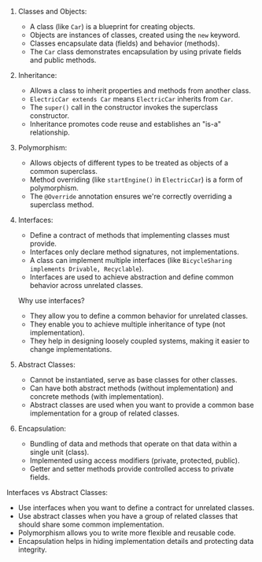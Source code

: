 1. Classes and Objects:
   - A class (like `Car`) is a blueprint for creating objects.
   - Objects are instances of classes, created using the `new` keyword.
   - Classes encapsulate data (fields) and behavior (methods).
   - The `Car` class demonstrates encapsulation by using private fields and public methods.

2. Inheritance:
   - Allows a class to inherit properties and methods from another class.
   - `ElectricCar extends Car` means `ElectricCar` inherits from `Car`.
   - The `super()` call in the constructor invokes the superclass constructor.
   - Inheritance promotes code reuse and establishes an "is-a" relationship.

3. Polymorphism:
   - Allows objects of different types to be treated as objects of a common superclass.
   - Method overriding (like `startEngine()` in `ElectricCar`) is a form of polymorphism.
   - The `@Override` annotation ensures we're correctly overriding a superclass method.

4. Interfaces:
   - Define a contract of methods that implementing classes must provide.
   - Interfaces only declare method signatures, not implementations.
   - A class can implement multiple interfaces (like `BicycleSharing implements Drivable, Recyclable`).
   - Interfaces are used to achieve abstraction and define common behavior across unrelated classes.

   Why use interfaces?
   - They allow you to define a common behavior for unrelated classes.
   - They enable you to achieve multiple inheritance of type (not implementation).
   - They help in designing loosely coupled systems, making it easier to change implementations.

5. Abstract Classes:
   - Cannot be instantiated, serve as base classes for other classes.
   - Can have both abstract methods (without implementation) and concrete methods (with implementation).
   - Abstract classes are used when you want to provide a common base implementation for a group of related classes.

6. Encapsulation:
   - Bundling of data and methods that operate on that data within a single unit (class).
   - Implemented using access modifiers (private, protected, public).
   - Getter and setter methods provide controlled access to private fields.

Interfaces vs Abstract Classes: 
  - Use interfaces when you want to define a contract for unrelated classes.
  - Use abstract classes when you have a group of related classes that should share some common implementation.
- Polymorphism allows you to write more flexible and reusable code.
- Encapsulation helps in hiding implementation details and protecting data integrity.
